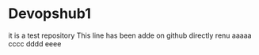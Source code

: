 # Devopshub1
it is a test repository
This line has been adde on github directly
renu
aaaaa
cccc
dddd
eeee
